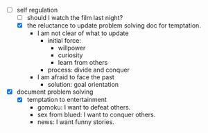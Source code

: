 - [ ] self regulation
    - [ ] should I watch the film last night?
    - [x] the reluctance to update problem solving doc for temptation.
        - I am not clear of what to update
            - initial force: 
                - willpower
                - curiosity
                - learn from others
            - process: divide and conquer
        - I am afraid to face the past
            - solution: goal orientation
- [x] document problem solving
    - [x] temptation to entertainment
        - gomoku: I want to defeat others.
        - sex from blued: I want to conquer others.
        - news: I want funny stories.